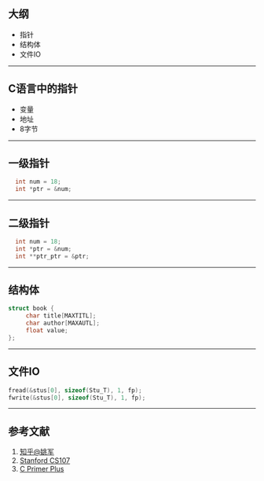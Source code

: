 ## 大纲
- 指针
- 结构体
- 文件IO

----

## C语言中的指针
- 变量
- 地址
- 8字节

---
## 一级指针

```c
  int num = 18;
  int *ptr = &num;
```
---

## 二级指针

```c
  int num = 18;
  int *ptr = &num;
  int **ptr_ptr = &ptr;
```
---

## 结构体

```c
struct book {
     char title[MAXTITL];
     char author[MAXAUTL];
     float value;
};
```
---

## 文件IO

```c
fread(&stus[0], sizeof(Stu_T), 1, fp);
fwrite(&stus[0], sizeof(Stu_T), 1, fp);
```
---

## 参考文献
1. [知乎@姚军](https://www.zhihu.com/people/wan-yi-er-89)
2. [Stanford CS107](https://web.stanford.edu/class/cs107a/index.html#calendar)
3. [C Primer Plus](https://item.jd.com/12627795.html)